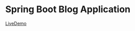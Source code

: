 # Spring Boot Blog Application

<a href="https://surendran07.github.io/TASK-5_LIVE_LINK/">LiveDemo</a>


